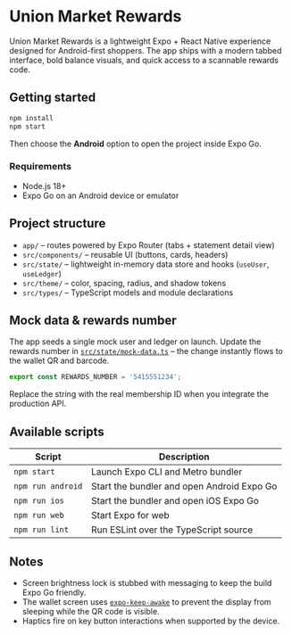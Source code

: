 # Union Market Rewards

Union Market Rewards is a lightweight Expo + React Native experience designed for Android-first shoppers. The app ships with a modern tabbed interface, bold balance visuals, and quick access to a scannable rewards code.

## Getting started

```bash
npm install
npm start
```

Then choose the **Android** option to open the project inside Expo Go.

### Requirements

- Node.js 18+
- Expo Go on an Android device or emulator

## Project structure

- `app/` – routes powered by Expo Router (tabs + statement detail view)
- `src/components/` – reusable UI (buttons, cards, headers)
- `src/state/` – lightweight in-memory data store and hooks (`useUser`, `useLedger`)
- `src/theme/` – color, spacing, radius, and shadow tokens
- `src/types/` – TypeScript models and module declarations

## Mock data & rewards number

The app seeds a single mock user and ledger on launch. Update the rewards number in [`src/state/mock-data.ts`](src/state/mock-data.ts) – the change instantly flows to the wallet QR and barcode.

```ts
export const REWARDS_NUMBER = '5415551234';
```

Replace the string with the real membership ID when you integrate the production API.

## Available scripts

| Script | Description |
| --- | --- |
| `npm start` | Launch Expo CLI and Metro bundler |
| `npm run android` | Start the bundler and open Android Expo Go |
| `npm run ios` | Start the bundler and open iOS Expo Go |
| `npm run web` | Start Expo for web |
| `npm run lint` | Run ESLint over the TypeScript source |

## Notes

- Screen brightness lock is stubbed with messaging to keep the build Expo Go friendly.
- The wallet screen uses [`expo-keep-awake`](https://docs.expo.dev/versions/latest/sdk/keep-awake/) to prevent the display from sleeping while the QR code is visible.
- Haptics fire on key button interactions when supported by the device.
